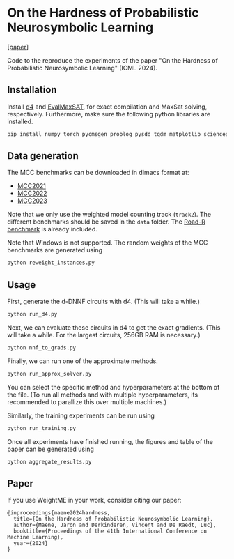 # On the Hardness of Probabilistic Neurosymbolic Learning

[[paper](https://arxiv.org/pdf/2406.04472)]

Code to the reproduce the experiments of the paper "On the Hardness of Probabilistic Neurosymbolic Learning" (ICML 2024).

## Installation

Install [d4](https://github.com/crillab/d4) and [EvalMaxSAT](https://github.com/FlorentAvellaneda/EvalMaxSAT), for exact compilation and MaxSat solving, respectively.
Furthermore, make sure the following python libraries are installed.
```bash
pip install numpy torch pycmsgen problog pysdd tqdm matplotlib scienceplots
```

## Data generation

The MCC benchmarks can be downloaded in dimacs format at:
- [MCC2021](https://zenodo.org/records/10012857)
- [MCC2022](https://zenodo.org/records/10012860)
- [MCC2023](https://zenodo.org/records/10012864)

Note that we only use the weighted model counting track (`track2`). The different benchmarks should be saved in the `data` folder.
The [Road-R benchmark](https://github.com/EGiunchiglia/ROAD-R/tree/main/requirements) is already included.

Note that Windows is not supported. The random weights of the MCC benchmarks are generated using
```bash
python reweight_instances.py
```


## Usage

First, generate the d-DNNF circuits with d4. (This will take a while.)
```bash
python run_d4.py
```
Next, we can evaluate these circuits in d4 to get the exact gradients. (This will take a while. For the largest circuits, 256GB RAM is necessary.)
```bash
python nnf_to_grads.py
```

Finally, we can run one of the approximate methods.
```bash
python run_approx_solver.py
```

You can select the specific method and hyperparameters at the bottom of the file.
(To run all methods and with multiple hyperparameters, its recommended to parallize this over multiple machines.)

Similarly, the training experiments can be run using
```bash
python run_training.py
```

Once all experiments have finished running, the figures and table of the paper can be generated using
```bash
python aggregate_results.py
```

## Paper

If you use WeightME in your work, consider citing our paper:

```
@inproceedings{maene2024hardness,
  title={On the Hardness of Probabilistic Neurosymbolic Learning},
  author={Maene, Jaron and Derkinderen, Vincent and De Raedt, Luc},
  booktitle={Proceedings of the 41th International Conference on Machine Learning},
  year={2024}
}
```
